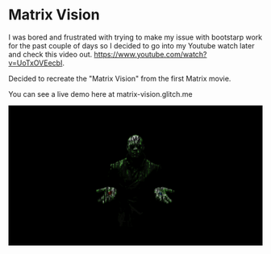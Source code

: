 # Matrix Vision

I was bored and frustrated with trying to make my issue with bootstarp work for the past couple of days so I decided to go into my Youtube watch later and check this video out. https://www.youtube.com/watch?v=UoTxOVEecbI.

Decided to recreate the "Matrix Vision" from the first Matrix movie.

You can see a live demo here at matrix-vision.glitch.me

![alt text](https://raw.githubusercontent.com/AsherAnd/Matrix-Vision/main/Screenshot%20(24).png)